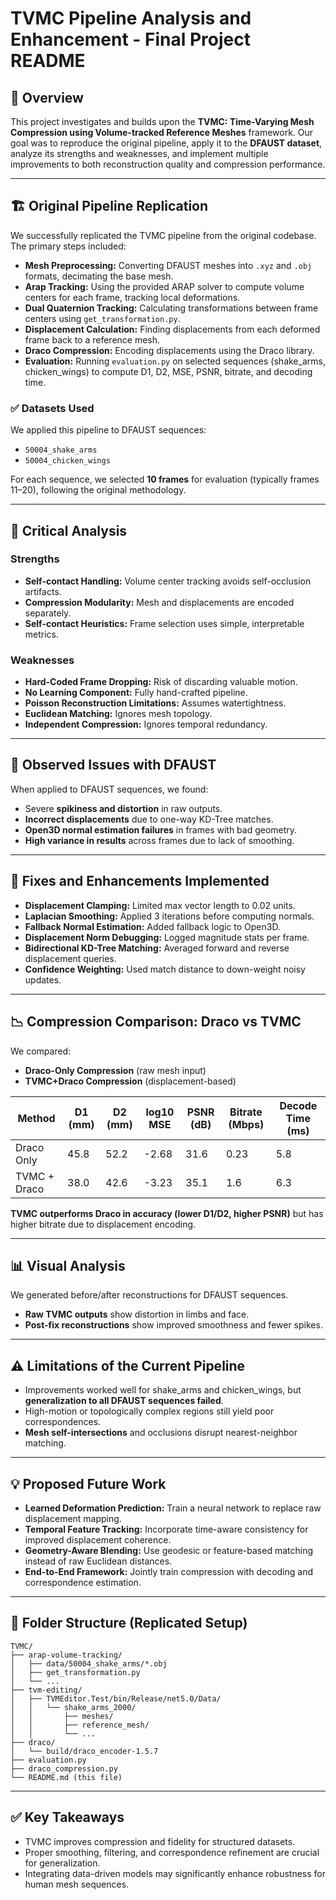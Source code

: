 # TVMC Pipeline Analysis and Enhancement - Final Project README

## 📌 Overview
This project investigates and builds upon the **TVMC: Time-Varying Mesh Compression using Volume-tracked Reference Meshes** framework. Our goal was to reproduce the original pipeline, apply it to the **DFAUST dataset**, analyze its strengths and weaknesses, and implement multiple improvements to both reconstruction quality and compression performance.

---

## 🏗️ Original Pipeline Replication

We successfully replicated the TVMC pipeline from the original codebase. The primary steps included:

- **Mesh Preprocessing:** Converting DFAUST meshes into `.xyz` and `.obj` formats, decimating the base mesh.
- **Arap Tracking:** Using the provided ARAP solver to compute volume centers for each frame, tracking local deformations.
- **Dual Quaternion Tracking:** Calculating transformations between frame centers using `get_transformation.py`.
- **Displacement Calculation:** Finding displacements from each deformed frame back to a reference mesh.
- **Draco Compression:** Encoding displacements using the Draco library.
- **Evaluation:** Running `evaluation.py` on selected sequences (shake_arms, chicken_wings) to compute D1, D2, MSE, PSNR, bitrate, and decoding time.

### ✅ Datasets Used
We applied this pipeline to DFAUST sequences:
- `50004_shake_arms`
- `50004_chicken_wings`

For each sequence, we selected **10 frames** for evaluation (typically frames 11–20), following the original methodology.

---

## 🔎 Critical Analysis

### Strengths
- **Self-contact Handling:** Volume center tracking avoids self-occlusion artifacts.
- **Compression Modularity:** Mesh and displacements are encoded separately.
- **Self-contact Heuristics:** Frame selection uses simple, interpretable metrics.

### Weaknesses
- **Hard-Coded Frame Dropping:** Risk of discarding valuable motion.
- **No Learning Component:** Fully hand-crafted pipeline.
- **Poisson Reconstruction Limitations:** Assumes watertightness.
- **Euclidean Matching:** Ignores mesh topology.
- **Independent Compression:** Ignores temporal redundancy.

---

## 🧪 Observed Issues with DFAUST

When applied to DFAUST sequences, we found:

- Severe **spikiness and distortion** in raw outputs.
- **Incorrect displacements** due to one-way KD-Tree matches.
- **Open3D normal estimation failures** in frames with bad geometry.
- **High variance in results** across frames due to lack of smoothing.

---

## 🔧 Fixes and Enhancements Implemented

- **Displacement Clamping:** Limited max vector length to 0.02 units.
- **Laplacian Smoothing:** Applied 3 iterations before computing normals.
- **Fallback Normal Estimation:** Added fallback logic to Open3D.
- **Displacement Norm Debugging:** Logged magnitude stats per frame.
- **Bidirectional KD-Tree Matching:** Averaged forward and reverse displacement queries.
- **Confidence Weighting:** Used match distance to down-weight noisy updates.

---

## 📉 Compression Comparison: Draco vs TVMC

We compared:
- **Draco-Only Compression** (raw mesh input)
- **TVMC+Draco Compression** (displacement-based)

| Method         | D1 (mm) | D2 (mm) | log10 MSE | PSNR (dB) | Bitrate (Mbps) | Decode Time (ms) |
|----------------|---------|---------|------------|-----------|----------------|------------------|
| Draco Only     | 45.8    | 52.2    | -2.68      | 31.6      | 0.23           | 5.8              |
| TVMC + Draco   | 38.0    | 42.6    | -3.23      | 35.1      | 1.6            | 6.3              |

**TVMC outperforms Draco in accuracy (lower D1/D2, higher PSNR)** but has higher bitrate due to displacement encoding.

---

## 📊 Visual Analysis
We generated before/after reconstructions for DFAUST sequences.
- **Raw TVMC outputs** show distortion in limbs and face.
- **Post-fix reconstructions** show improved smoothness and fewer spikes.

---

## ⚠️ Limitations of the Current Pipeline

- Improvements worked well for shake_arms and chicken_wings, but **generalization to all DFAUST sequences failed**.
- High-motion or topologically complex regions still yield poor correspondences.
- **Mesh self-intersections** and occlusions disrupt nearest-neighbor matching.

---

## 💡 Proposed Future Work

- **Learned Deformation Prediction:** Train a neural network to replace raw displacement mapping.
- **Temporal Feature Tracking:** Incorporate time-aware consistency for improved displacement coherence.
- **Geometry-Aware Blending:** Use geodesic or feature-based matching instead of raw Euclidean distances.
- **End-to-End Framework:** Jointly train compression with decoding and correspondence estimation.

---

## 📁 Folder Structure (Replicated Setup)
```
TVMC/
├── arap-volume-tracking/
│   ├── data/50004_shake_arms/*.obj
│   ├── get_transformation.py
│   └── ...
├── tvm-editing/
│   ├── TVMEditor.Test/bin/Release/net5.0/Data/
│   │   └── shake_arms_2000/
│   │       ├── meshes/
│   │       ├── reference_mesh/
│   │       └── ...
├── draco/
│   └── build/draco_encoder-1.5.7
├── evaluation.py
├── draco_compression.py
└── README.md (this file)
```

---

## ✅ Key Takeaways

- TVMC improves compression and fidelity for structured datasets.
- Proper smoothing, filtering, and correspondence refinement are crucial for generalization.
- Integrating data-driven models may significantly enhance robustness for human mesh sequences.


